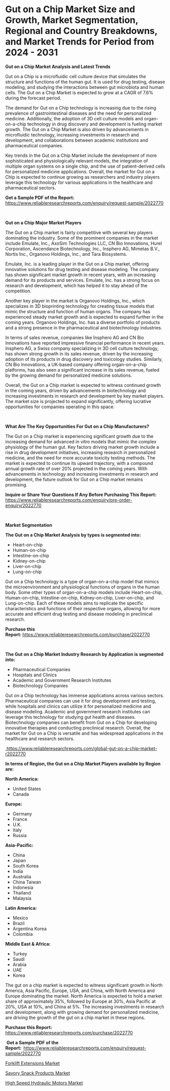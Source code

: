 <p><h1>Gut on a Chip Market Size and Growth, Market Segmentation, Regional and Country Breakdowns, and Market Trends for Period from 2024 -  2031</h1></p><p><strong>Gut on a Chip Market Analysis and Latest Trends</strong></p>
<p><p>Gut on a Chip is a microfluidic cell culture device that simulates the structure and functions of the human gut. It is used for drug testing, disease modeling, and studying the interactions between gut microbiota and human cells. The Gut on a Chip Market is expected to grow at a CAGR of 7.6% during the forecast period.</p><p>The demand for Gut on a Chip technology is increasing due to the rising prevalence of gastrointestinal diseases and the need for personalized medicine. Additionally, the adoption of 3D cell culture models and organ-on-a-chip technology in drug discovery and development is fueling market growth. The Gut on a Chip Market is also driven by advancements in microfluidic technology, increasing investments in research and development, and collaborations between academic institutions and pharmaceutical companies.</p><p>Key trends in the Gut on a Chip Market include the development of more sophisticated and physiologically relevant models, the integration of multiple organ systems on a single chip, and the use of patient-derived cells for personalized medicine applications. Overall, the market for Gut on a Chip is expected to continue growing as researchers and industry players leverage this technology for various applications in the healthcare and pharmaceutical sectors.</p></p>
<p><strong>Get a Sample PDF of the Report:&nbsp;</strong> <a href="https://www.reliableresearchreports.com/enquiry/request-sample/2022770">https://www.reliableresearchreports.com/enquiry/request-sample/2022770</a></p>
<p>&nbsp;</p>
<p><strong>Gut on a Chip Major Market Players</strong></p>
<p><p>The Gut on a Chip market is fairly competitive with several key players dominating the industry. Some of the prominent companies in the market include Emulate, Inc., AxoSim Technologies LLC, CN Bio Innovations, Hurel Corporation, Ascendance Biotechnology, Inc., Insphero AG, Mimetas B.V., Nortis Inc., Organovo Holdings, Inc., and Tara Biosystems.</p><p>Emulate, Inc. is a leading player in the Gut on a Chip market, offering innovative solutions for drug testing and disease modeling. The company has shown significant market growth in recent years, with an increasing demand for its products and services. Emulate, Inc. has a strong focus on research and development, which has helped it to stay ahead of the competition.</p><p>Another key player in the market is Organovo Holdings, Inc., which specializes in 3D bioprinting technology for creating tissue models that mimic the structure and function of human organs. The company has experienced steady market growth and is expected to expand further in the coming years. Organovo Holdings, Inc. has a diverse portfolio of products and a strong presence in the pharmaceutical and biotechnology industries.</p><p>In terms of sales revenue, companies like Insphero AG and CN Bio Innovations have reported impressive financial performance in recent years. Insphero AG, a Swiss company specializing in 3D cell culture technology, has shown strong growth in its sales revenue, driven by the increasing adoption of its products in drug discovery and toxicology studies. Similarly, CN Bio Innovations, a UK-based company offering organ-on-a-chip platforms, has also seen a significant increase in its sales revenue, fueled by the growing demand for personalized medicine solutions.</p><p>Overall, the Gut on a Chip market is expected to witness continued growth in the coming years, driven by advancements in biotechnology and increasing investments in research and development by key market players. The market size is projected to expand significantly, offering lucrative opportunities for companies operating in this space.</p></p>
<p>&nbsp;</p>
<p><strong>What Are The Key Opportunities For Gut on a Chip Manufacturers?</strong></p>
<p><p>The Gut on a Chip market is experiencing significant growth due to the increasing demand for advanced in vitro models that mimic the complex physiology of the human gut. Key factors driving market growth include a rise in drug development initiatives, increasing research in personalized medicine, and the need for more accurate toxicity testing methods. The market is expected to continue its upward trajectory, with a compound annual growth rate of over 20% projected in the coming years. With advancements in technology and increasing investments in research and development, the future outlook for Gut on a Chip market remains promising.</p></p>
<p><strong>Inquire or Share Your Questions If Any Before Purchasing This Report:</strong> <a href="https://www.reliableresearchreports.com/enquiry/pre-order-enquiry/2022770">https://www.reliableresearchreports.com/enquiry/pre-order-enquiry/2022770</a></p>
<p>&nbsp;</p>
<p><strong>Market Segmentation</strong></p>
<p><strong>The Gut on a Chip Market Analysis by types is segmented into:</strong></p>
<p><ul><li>Heart-on-chip</li><li>Human-on-chip</li><li>Intestine-on-chip</li><li>Kidney-on-chip</li><li>Liver-on-chip</li><li>Lung-on-chip</li></ul></p>
<p><p>Gut on a Chip technology is a type of organ-on-a-chip model that mimics the microenvironment and physiological functions of organs in the human body. Some other types of organ-on-a-chip models include Heart-on-chip, Human-on-chip, Intestine-on-chip, Kidney-on-chip, Liver-on-chip, and Lung-on-chip. Each of these models aims to replicate the specific characteristics and functions of their respective organs, allowing for more accurate and efficient drug testing and disease modeling in preclinical research.</p></p>
<p><strong>Purchase this Report:&nbsp;</strong><a href="https://www.reliableresearchreports.com/purchase/2022770">https://www.reliableresearchreports.com/purchase/2022770</a></p>
<p>&nbsp;</p>
<p><strong>The Gut on a Chip Market Industry Research by Application is segmented into:</strong></p>
<p><ul><li>Pharmaceutical Companies</li><li>Hospitals and Clinics</li><li>Academic and Government Research Institutes</li><li>Biotechnology Companies</li></ul></p>
<p><p>Gut on a Chip technology has immense applications across various sectors. Pharmaceutical companies can use it for drug development and testing, while hospitals and clinics can utilize it for personalized medicine and disease modeling. Academic and government research institutes can leverage this technology for studying gut health and diseases. Biotechnology companies can benefit from Gut on a Chip for developing innovative therapies and conducting preclinical research. Overall, the market for Gut on a Chip is versatile and has widespread applications in the healthcare and research sectors.</p></p>
<p><a href="https://www.reliableresearchreports.com/global-gut-on-a-chip-market-r2022770">&nbsp;https://www.reliableresearchreports.com/global-gut-on-a-chip-market-r2022770</a></p>
<p><strong>In terms of Region, the Gut on a Chip Market Players available by Region are:</strong></p>
<p>
    <p> <strong> North America: </strong>
        <ul>
            <li>United States</li>
            <li>Canada</li>
        </ul>
        </p> 
    <p> <strong> Europe: </strong>
        <ul>
            <li>Germany</li>
            <li>France</li>
            <li>U.K.</li>
            <li>Italy</li>
            <li>Russia</li>
        </ul>
        </p> 
    <p> <strong> Asia-Pacific: </strong>
        <ul>
            <li>China</li>
            <li>Japan</li>
            <li>South Korea</li>
            <li>India</li>
            <li>Australia</li>
            <li>China Taiwan</li>
            <li>Indonesia</li>
            <li>Thailand</li>
            <li>Malaysia</li>
        </ul>
        </p> 
    <p> <strong> Latin America: </strong>
        <ul>
            <li>Mexico</li>
            <li>Brazil</li>
            <li>Argentina Korea</li>
            <li>Colombia</li>
        </ul>
        </p> 
    <p> <strong> Middle East & Africa: </strong>
        <ul>
            <li>Turkey</li>
            <li>Saudi</li>
            <li>Arabia</li>
            <li>UAE</li>
            <li>Korea</li>
        </ul>
    </p>
    </p>
<p><p>The gut on a chip market is expected to witness significant growth in North America, Asia Pacific, Europe, USA, and China, with North America and Europe dominating the market. North America is expected to hold a market share of approximately 35%, followed by Europe at 30%, Asia Pacific at 20%, USA at 10%, and China at 5%. The increasing investments in research and development, along with growing demand for personalized medicine, are driving the growth of the gut on a chip market in these regions.</p></p>
<p><strong>Purchase this Report: </strong><a href="https://www.reliableresearchreports.com/purchase/2022770">https://www.reliableresearchreports.com/purchase/2022770</a></p>
<p>&nbsp;<strong>Get a Sample PDF of the Report:&nbsp;&nbsp;</strong><a href="https://www.reliableresearchreports.com/enquiry/request-sample/2022770">https://www.reliableresearchreports.com/enquiry/request-sample/2022770</a></p>
<p><strong></strong></p>
<p><p><a href="https://www.linkedin.com/pulse/forklift-extensions-market-outlook-industry-overview-forecast-dnquf">Forklift Extensions Market</a></p><p><a href="https://www.linkedin.com/pulse/savory-snack-products-market-competitive-analysis-trends-forecast-ozl0f">Savory Snack Products Market</a></p><p><a href="https://www.linkedin.com/pulse/high-speed-hydraulic-motors-market-furnishes-information-share-rfvpf">High Speed Hydraulic Motors Market</a></p></p>
